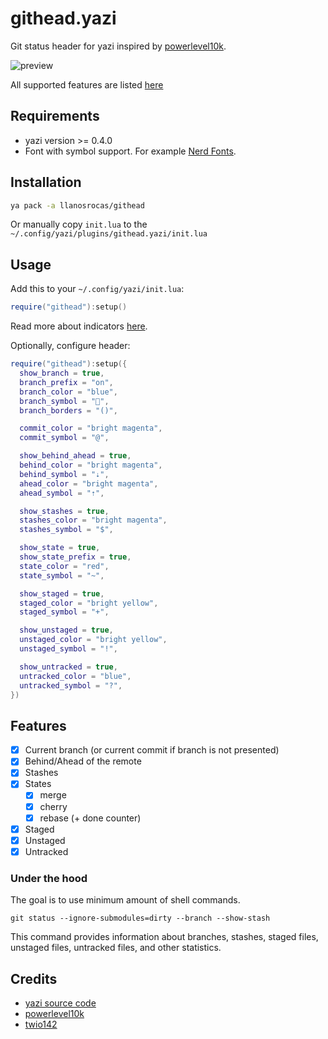 # githead.yazi

Git status header for yazi inspired by [powerlevel10k](https://github.com/romkatv/powerlevel10k?tab=readme-ov-file#what-do-different-symbols-in-git-status-mean).

![preview](https://github.com/llanosrocas/githead.yazi/blob/main/.github/images/preview.png)

All supported features are listed [here](#features)

## Requirements

- yazi version >= 0.4.0
- Font with symbol support. For example [Nerd Fonts](https://www.nerdfonts.com/).

## Installation

```sh
ya pack -a llanosrocas/githead
```

Or manually copy `init.lua` to the `~/.config/yazi/plugins/githead.yazi/init.lua`

## Usage

Add this to your `~/.config/yazi/init.lua`:

```lua
require("githead"):setup()
```

Read more about indicators [here](https://github.com/romkatv/powerlevel10k?tab=readme-ov-file#what-do-different-symbols-in-git-status-mean).

Optionally, configure header:

```lua
require("githead"):setup({
  show_branch = true,
  branch_prefix = "on",
  branch_color = "blue",
  branch_symbol = "",
  branch_borders = "()",

  commit_color = "bright magenta",
  commit_symbol = "@",

  show_behind_ahead = true,
  behind_color = "bright magenta",
  behind_symbol = "⇣",
  ahead_color = "bright magenta",
  ahead_symbol = "⇡",

  show_stashes = true,
  stashes_color = "bright magenta",
  stashes_symbol = "$",

  show_state = true,
  show_state_prefix = true,
  state_color = "red",
  state_symbol = "~",

  show_staged = true,
  staged_color = "bright yellow",
  staged_symbol = "+",

  show_unstaged = true,
  unstaged_color = "bright yellow",
  unstaged_symbol = "!",

  show_untracked = true,
  untracked_color = "blue",
  untracked_symbol = "?",
})
```

## Features

- [x] Current branch (or current commit if branch is not presented)
- [x] Behind/Ahead of the remote
- [x] Stashes
- [x] States
  - [x] merge
  - [x] cherry
  - [x] rebase (+ done counter)
- [x] Staged
- [x] Unstaged
- [x] Untracked

### Under the hood

The goal is to use minimum amount of shell commands.

```shell
git status --ignore-submodules=dirty --branch --show-stash
```

This command provides information about branches, stashes, staged files, unstaged files, untracked files, and other statistics.

## Credits

- [yazi source code](https://github.com/sxyazi/yazi)
- [powerlevel10k](https://github.com/romkatv/powerlevel10k)
- [twio142](https://github.com/twio142/githead.yazi)
